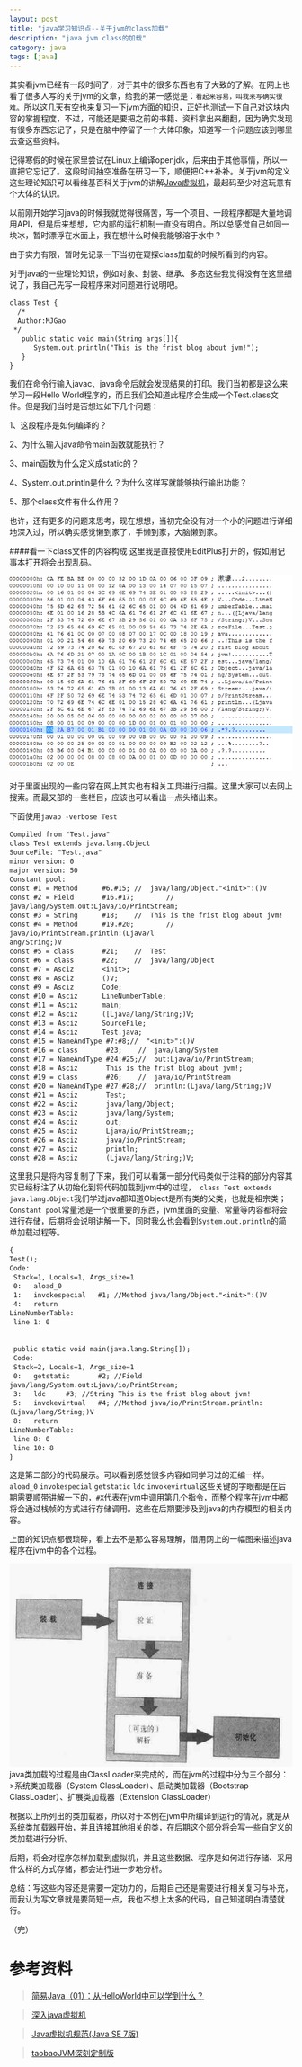 ```yaml
---
layout: post
title: "java学习知识点--关于jvm的class加载"
description: "java jvm class的加载"
category: java
tags: [java]
---
```


其实看jvm已经有一段时间了，对于其中的很多东西也有了大致的了解。在网上也看了很多人写的关于jvm的文章，给我的第一感觉是：`看起来容易，叫我来写确实很难`。所以这几天有空也来复习一下jvm方面的知识，正好也测试一下自己对这块内容的掌握程度，不过，可能还是要把之前的书籍、资料拿出来翻翻，因为确实发现有很多东西忘记了，只是在脑中停留了一个大体印象，知道写一个问题应该到哪里去查这些资料。

记得寒假的时候在家里尝试在Linux上编译openjdk，后来由于其他事情，所以一直把它忘记了。这段时间抽空准备在研习一下，顺便把C++补补。关于jvm的定义这些理论知识可以看维基百科关于jvm的讲解[Java虚拟机](http://zh.wikipedia.org/zh-cn/Java%E8%99%9A%E6%8B%9F%E6%9C%BA)，最起码至少对这玩意有个大体的认识。

以前刚开始学习java的时候我就觉得很痛苦，写一个项目、一段程序都是大量地调用API，但是后来想想，它内部的运行机制一直没有明白。所以总感觉自己如同一块冰，暂时漂浮在水面上，我在想什么时候我能够溶于水中？

由于实力有限，暂时先记录一下当初在窥探class加载的时候所看到的内容。

对于java的一些理论知识，例如对象、封装、继承、多态这些我觉得没有在这里细说了，我自己先写一段程序来对问题进行说明吧。

    class Test {
	  /*
	  Author:MJGao
	 */
       public static void main(String args[]){
          System.out.println("This is the frist blog about jvm!");	
       }	
    }
我们在命令行输入javac、java命令后就会发现结果的打印。我们当初都是这么来学习一段Hello World程序的，而且我们会知道此程序会生成一个Test.class文件。但是我们当时是否想过如下几个问题：

1、这段程序是如何编译的？

2、为什么输入java命令main函数就能执行？

3、main函数为什么定义成static的？

4、System.out.println是什么？为什么这样写就能够执行输出功能？

5、那个class文件有什么作用？

也许，还有更多的问题来思考，现在想想，当初完全没有对一个小的问题进行详细地深入过，所以确实感觉懒到家了，手懒到家，大脑懒到家。

####看一下class文件的内容构成
这里我是直接使用EditPlus打开的，假如用记事本打开将会出现乱码。

<img src="/assets/images/jvm-1.jpg" />

对于里面出现的一些内容在网上其实也有相关工具进行扫描。这里大家可以去网上搜索。而最又部的一些栏目，应该也可以看出一点头绪出来。

下面使用`javap -verbose Test`

    Compiled from "Test.java"
    class Test extends java.lang.Object
    SourceFile: "Test.java"
    minor version: 0
    major version: 50
    Constant pool:
    const #1 = Method      #6.#15; //  java/lang/Object."<init>":()V
    const #2 = Field       #16.#17;        //  java/lang/System.out:Ljava/io/PrintStream;
    const #3 = String      #18;    //  This is the frist blog about jvm!
    const #4 = Method      #19.#20;        //  java/io/PrintStream.println:(Ljava/l
    ang/String;)V
    const #5 = class       #21;    //  Test
    const #6 = class       #22;    //  java/lang/Object
    const #7 = Asciz       <init>;
    const #8 = Asciz       ()V;
    const #9 = Asciz       Code;
    const #10 = Asciz      LineNumberTable;
    const #11 = Asciz      main;
    const #12 = Asciz      ([Ljava/lang/String;)V;
    const #13 = Asciz      SourceFile;
    const #14 = Asciz      Test.java;
    const #15 = NameAndType #7:#8;//  "<init>":()V
    const #16 = class       #23;    //  java/lang/System
    const #17 = NameAndType #24:#25;//  out:Ljava/io/PrintStream;
    const #18 = Asciz       This is the frist blog about jvm!;
    const #19 = class       #26;    //  java/io/PrintStream
    const #20 = NameAndType #27:#28;//  println:(Ljava/lang/String;)V
    const #21 = Asciz       Test;
    const #22 = Asciz       java/lang/Object;
    const #23 = Asciz       java/lang/System;
    const #24 = Asciz       out;
    const #25 = Asciz       Ljava/io/PrintStream;;
    const #26 = Asciz       java/io/PrintStream;
    const #27 = Asciz       println;
    const #28 = Asciz       (Ljava/lang/String;)V;

这里我只是将内容复制了下来，我们可以看第一部分代码类似于注释的部分内容其实已经标注了从初始化到将代码加载到jvm中的过程，` class Test extends java.lang.Object`我们学过java都知道Object是所有类的父类，也就是祖宗类；`Constant pool`常量池是一个很重要的东西，jvm里面的变量、常量等内容都将会进行存储，后期将会说明讲解一下。同时我么也会看到`System.out.println`的简单加载过程等。

    {
    Test();
    Code:
     Stack=1, Locals=1, Args_size=1
     0:   aload_0
     1:   invokespecial   #1; //Method java/lang/Object."<init>":()V
     4:   return
    LineNumberTable:
     line 1: 0


     public static void main(java.lang.String[]);
     Code:
     Stack=2, Locals=1, Args_size=1
     0:   getstatic       #2; //Field java/lang/System.out:Ljava/io/PrintStream;
     3:   ldc     #3; //String This is the frist blog about jvm!
     5:   invokevirtual   #4; //Method java/io/PrintStream.println:(Ljava/lang/String;)V
     8:   return
    LineNumberTable:
     line 8: 0
     line 10: 8
    }
这是第二部分的代码展示。可以看到感觉很多内容如同学习过的汇编一样。`aload_0` `invokespecial` `getstatic` `ldc` `invokevirtual`这些关键的字眼都是在后期需要顺带讲解一下的，`#X`代表在jvm中调用第几个指令，而整个程序在jvm中都将会通过栈帧的方式进行存储调用。这些在后期要涉及到java的内存模型的相关内容。

上面的知识点都很琐碎，看上去不是那么容易理解，借用网上的一幅图来描述java程序在jvm中的各个过程。

<img src="/assets/images/jvmclassloader.jpg" />
java类加载的过程是由ClassLoader来完成的，而在jvm的过程中分为三个部分：
>系统类加载器（System ClassLoader）、启动类加载器（Bootstrap ClassLoader）、扩展类加载器（Extension ClassLoader）

根据以上所列出的类加载器，所以对于本例在jvm中所编译到运行的情况，就是从系统类加载器开始，并且连接其他相关的类，在后期这个部分将会写一些自定义的类加载进行分析。

后期，将会对程序怎样加载到虚拟机，并且这些数据、程序是如何进行存储、采用什么样的方式存储，都会进行进一步地分析。

总结：写这些内容还是需要一定功力的，后期自己还是需要进行相关复习与补充，而我认为写文章就是要简短一点，我也不想上太多的代码，自己知道明白清楚就行。

（完）

参考资料
==
>[简易Java（01）：从HelloWorld中可以学到什么？](http://www.diguage.com/archives/74.html)

>[深入java虚拟机](http://book.douban.com/subject/24722612/)

>[Java虚拟机规范(Java SE 7版)](http://book.douban.com/subject/25792515/)

>[taobaoJVM深刻定制版](http://jvm.taobao.org/index.php/%E9%A6%96%E9%A1%B5)




  